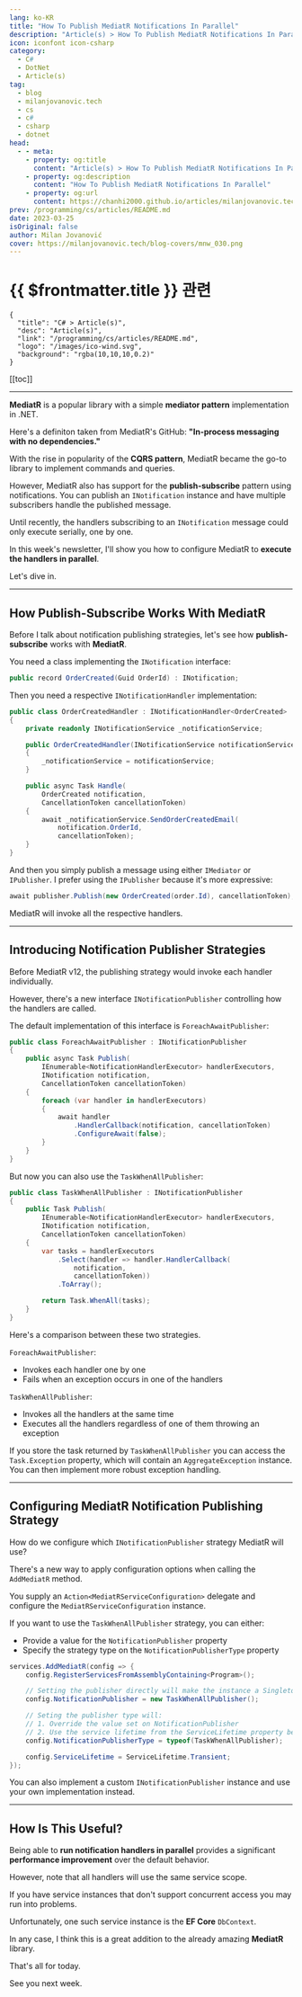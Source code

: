 ```yaml
---
lang: ko-KR
title: "How To Publish MediatR Notifications In Parallel"
description: "Article(s) > How To Publish MediatR Notifications In Parallel"
icon: iconfont icon-csharp
category: 
  - C#
  - DotNet
  - Article(s)
tag: 
  - blog
  - milanjovanovic.tech
  - cs
  - c#
  - csharp
  - dotnet
head:
  - - meta:
    - property: og:title
      content: "Article(s) > How To Publish MediatR Notifications In Parallel"
    - property: og:description
      content: "How To Publish MediatR Notifications In Parallel"
    - property: og:url
      content: https://chanhi2000.github.io/articles/milanjovanovic.tech/how-to-publish-mediatr-notifications-in-parallel.html
prev: /programming/cs/articles/README.md
date: 2023-03-25
isOriginal: false
author: Milan Jovanović
cover: https://milanjovanovic.tech/blog-covers/mnw_030.png
---
```


# {{ $frontmatter.title }} 관련

```component VPCard
{
  "title": "C# > Article(s)",
  "desc": "Article(s)",
  "link": "/programming/cs/articles/README.md",
  "logo": "/images/ico-wind.svg",
  "background": "rgba(10,10,10,0.2)"
}
```

[[toc]]

---

<SiteInfo
  name="How To Publish MediatR Notifications In Parallel"
  desc="MediatR is a popular library with a simple mediator pattern implementation in .NET. Here's a definiton taken from MediatR's GitHub: 'In-process messaging with no dependencies.' With the rise in popularity of the CQRS pattern, MediatR became the go-to library to implement commands and queries. However, MediatR also has support for the publish-subscribe pattern using notifications. You can publish an INotification instance and have multiple subscribers handle the published message. Until recently, the handlers subscribing to an INotification message could only execute serially, one by one."
  url="https://milanjovanovic.tech/blog/how-to-publish-mediatr-notifications-in-parallel/"
  logo="https://milanjovanovic.tech/profile_favicon.png"
  preview="https://milanjovanovic.tech/blog-covers/mnw_030.png"/>

**MediatR** is a popular library with a simple **mediator pattern** implementation in .NET.

Here's a definiton taken from MediatR's GitHub: **"In-process messaging with no dependencies."**

With the rise in popularity of the **CQRS pattern**, MediatR became the go-to library to implement commands and queries.

However, MediatR also has support for the **publish-subscribe** pattern using notifications. You can publish an `INotification` instance and have multiple subscribers handle the published message.

Until recently, the handlers subscribing to an `INotification` message could only execute serially, one by one.

In this week's newsletter, I'll show you how to configure MediatR to **execute the handlers in parallel**.

Let's dive in.

---

## How Publish-Subscribe Works With MediatR

Before I talk about notification publishing strategies, let's see how **publish-subscribe** works with **MediatR**.

You need a class implementing the `INotification` interface:

```cs
public record OrderCreated(Guid OrderId) : INotification;
```

Then you need a respective `INotificationHandler` implementation:

```cs
public class OrderCreatedHandler : INotificationHandler<OrderCreated>
{
    private readonly INotificationService _notificationService;

    public OrderCreatedHandler(INotificationService notificationService)
    {
        _notificationService = notificationService;
    }

    public async Task Handle(
        OrderCreated notification,
        CancellationToken cancellationToken)
    {
        await _notificationService.SendOrderCreatedEmail(
            notification.OrderId,
            cancellationToken);
    }
}
```

And then you simply publish a message using either `IMediator` or `IPublisher`. I prefer using the `IPublisher` because it's more expressive:

```cs
await publisher.Publish(new OrderCreated(order.Id), cancellationToken);
```

MediatR will invoke all the respective handlers.

---

## Introducing Notification Publisher Strategies

Before MediatR v12, the publishing strategy would invoke each handler individually.

However, there's a new interface `INotificationPublisher` controlling how the handlers are called.

The default implementation of this interface is `ForeachAwaitPublisher`:

```cs
public class ForeachAwaitPublisher : INotificationPublisher
{
    public async Task Publish(
        IEnumerable<NotificationHandlerExecutor> handlerExecutors,
        INotification notification,
        CancellationToken cancellationToken)
    {
        foreach (var handler in handlerExecutors)
        {
            await handler
                .HandlerCallback(notification, cancellationToken)
                .ConfigureAwait(false);
        }
    }
}
```

But now you can also use the `TaskWhenAllPublisher`:

```cs
public class TaskWhenAllPublisher : INotificationPublisher
{
    public Task Publish(
        IEnumerable<NotificationHandlerExecutor> handlerExecutors,
        INotification notification,
        CancellationToken cancellationToken)
    {
        var tasks = handlerExecutors
            .Select(handler => handler.HandlerCallback(
                notification,
                cancellationToken))
            .ToArray();

        return Task.WhenAll(tasks);
    }
}
```

Here's a comparison between these two strategies.

`ForeachAwaitPublisher`:

- Invokes each handler one by one
- Fails when an exception occurs in one of the handlers

`TaskWhenAllPublisher`:

- Invokes all the handlers at the same time
- Executes all the handlers regardless of one of them throwing an exception

If you store the task returned by `TaskWhenAllPublisher` you can access the `Task.Exception` property, which will contain an `AggregateException` instance.
You can then implement more robust exception handling.

---

## Configuring MediatR Notification Publishing Strategy

How do we configure which `INotificationPublisher` strategy MediatR will use?

There's a new way to apply configuration options when calling the `AddMediatR` method.

You supply an `Action<MediatRServiceConfiguration>` delegate and configure the `MediatRServiceConfiguration` instance.

If you want to use the `TaskWhenAllPublisher` strategy, you can either:

- Provide a value for the `NotificationPublisher` property
- Specify the strategy type on the `NotificationPublisherType` property

```cs
services.AddMediatR(config => {
    config.RegisterServicesFromAssemblyContaining<Program>();

    // Setting the publisher directly will make the instance a Singleton.
    config.NotificationPublisher = new TaskWhenAllPublisher();

    // Seting the publisher type will:
    // 1. Override the value set on NotificationPublisher
    // 2. Use the service lifetime from the ServiceLifetime property below
    config.NotificationPublisherType = typeof(TaskWhenAllPublisher);

    config.ServiceLifetime = ServiceLifetime.Transient;
});
```

You can also implement a custom `INotificationPublisher` instance and use your own implementation instead.

---

## How Is This Useful?

Being able to **run notification handlers in parallel** provides a significant **performance improvement** over the default behavior.

However, note that all handlers will use the same service scope.

If you have service instances that don't support concurrent access you may run into problems.

Unfortunately, one such service instance is the **EF Core** `DbContext`.

In any case, I think this is a great addition to the already amazing **MediatR** library.

That's all for today.

See you next week.

